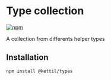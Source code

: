 # Type collection

[![npm](https://img.shields.io/npm/v/@kettil/types)](https://www.npmjs.com/package/@kettil/types)

A collection from differents helper types

## Installation

```bash
npm install @kettil/types
```
